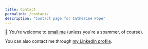 ```yaml
---
title: Contact
permalink: /contact/
description: "Contact page for Catherine Pope"
---
```


📧 You're welcome to [email me](mailto:me@catherinepope.com) (unless you're a spammer, of course).

You can also contact me through [my LinkedIn profile](https://www.linkedin.com/in/drcatherinepope/).

